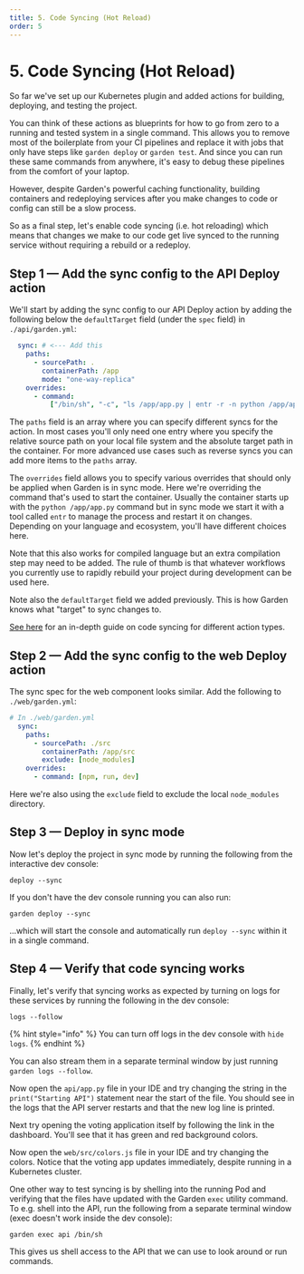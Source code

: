 ```yaml
---
title: 5. Code Syncing (Hot Reload)
order: 5
---
```


# 5. Code Syncing (Hot Reload)

So far we've set up our Kubernetes plugin and added actions for building, deploying, and testing the project.

You can think of these actions as blueprints for how to go from zero to a running and tested system in a single command. This allows you to remove most of the boilerplate from your CI pipelines and replace it with jobs that only have steps like `garden deploy` or `garden test`. And since you can run these same commands from anywhere, it's easy to debug these pipelines from the comfort of your laptop.

However, despite Garden's powerful caching functionality, building containers and redeploying services after you make changes to code or config can still be a slow process.

So as a final step, let's enable code syncing (i.e. hot reloading) which means that changes we make to our code get live synced to the running service without requiring a rebuild or a redeploy.

## Step 1 — Add the sync config to the API Deploy action

We'll start by adding the sync config to our API Deploy action by adding the following below the `defaultTarget` field (under the  `spec` field) in `./api/garden.yml`:

```yaml
  sync: # <--- Add this
    paths:
      - sourcePath: .
        containerPath: /app
        mode: "one-way-replica"
    overrides:
      - command:
          ["/bin/sh", "-c", "ls /app/app.py | entr -r -n python /app/app.py"]
```

The `paths` field is an array where you can specify different syncs for the action. In most cases you'll only need one entry where you specify the relative source path on your local file system and the absolute target path in the container. For more advanced use cases such as reverse syncs you can add more items to the `paths` array.

The `overrides` field allows you to specify various overrides that should only be applied when Garden is in sync mode. Here we're overriding the command that's used to start the container. Usually the container starts up with the `python /app/app.py` command but in sync mode we start it with a tool called `entr` to manage the process and restart it on changes. Depending on your language and ecosystem, you'll have different choices here.

Note that this also works for compiled language but an extra compilation step may need to be added. The rule of thumb is that whatever workflows you currently use to rapidly rebuild your project during development can be used here.

Note also the `defaultTarget` field we added previously. This is how Garden knows what "target" to sync changes to.

[See here](../../config-guides/code-synchronization.md) for an in-depth guide on code syncing for different action types.

## Step 2 — Add the sync config to the web Deploy action

The sync spec for the web component looks similar. Add the following to `./web/garden.yml`:

```yaml
# In ./web/garden.yml
  sync:
    paths:
      - sourcePath: ./src
        containerPath: /app/src
        exclude: [node_modules]
    overrides:
      - command: [npm, run, dev]
```

Here we're also using the `exclude` field to exclude the local `node_modules` directory.

## Step 3 — Deploy in sync mode

Now let's deploy the project in sync mode by running the following from the interactive dev console:

```console
deploy --sync
```

If you don't have the dev console running you can also run:

```console
garden deploy --sync
```

...which will start the console and automatically run `deploy --sync` within it in a single command.

## Step 4 — Verify that code syncing works

Finally, let's verify that syncing works as expected by turning on logs for these services by
running the following in the dev console:

```
logs --follow
```

{% hint style="info" %}
You can turn off logs in the dev console with `hide logs`.
{% endhint %}

You can also stream them in a separate terminal window by just running `garden logs --follow`.

Now open the `api/app.py` file in your IDE and try changing the string in the `print("Starting API")` statement near the start of the file. You should see in the logs that the API server restarts and that the new log line is printed.

Next try opening the voting application itself by following the link in the dashboard. You'll see that it has green and red background colors.

Now open the `web/src/colors.js` file in your IDE and try changing the colors. Notice that the voting app updates immediately, despite running in a Kubernetes cluster.

One other way to test syncing is by shelling into the running Pod and verifying that the files have updated with the Garden `exec` utility command. To e.g. shell into the API, run the following from a separate terminal window (exec doesn't work inside the dev console):

```console
garden exec api /bin/sh
```

This gives us shell access to the API that we can use to look around or run commands.
